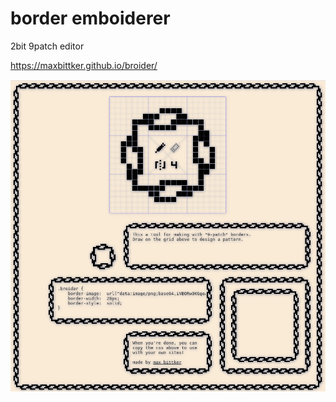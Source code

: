 # border emboiderer

2bit 9patch editor

https://maxbittker.github.io/broider/

![img0](screenshot.png)

